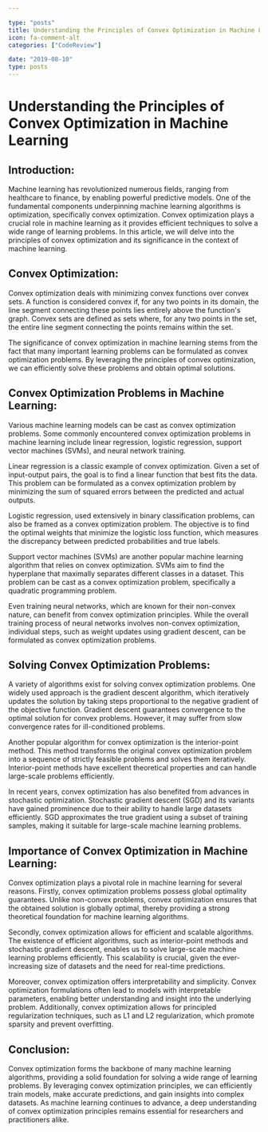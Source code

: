 ```yaml
---

type: "posts"
title: Understanding the Principles of Convex Optimization in Machine Learning
icon: fa-comment-alt
categories: ["CodeReview"]

date: "2019-08-10"
type: posts
---
```





# Understanding the Principles of Convex Optimization in Machine Learning

## Introduction:
Machine learning has revolutionized numerous fields, ranging from healthcare to finance, by enabling powerful predictive models. One of the fundamental components underpinning machine learning algorithms is optimization, specifically convex optimization. Convex optimization plays a crucial role in machine learning as it provides efficient techniques to solve a wide range of learning problems. In this article, we will delve into the principles of convex optimization and its significance in the context of machine learning.

## Convex Optimization:
Convex optimization deals with minimizing convex functions over convex sets. A function is considered convex if, for any two points in its domain, the line segment connecting these points lies entirely above the function's graph. Convex sets are defined as sets where, for any two points in the set, the entire line segment connecting the points remains within the set.

The significance of convex optimization in machine learning stems from the fact that many important learning problems can be formulated as convex optimization problems. By leveraging the principles of convex optimization, we can efficiently solve these problems and obtain optimal solutions.

## Convex Optimization Problems in Machine Learning:
Various machine learning models can be cast as convex optimization problems. Some commonly encountered convex optimization problems in machine learning include linear regression, logistic regression, support vector machines (SVMs), and neural network training.

Linear regression is a classic example of convex optimization. Given a set of input-output pairs, the goal is to find a linear function that best fits the data. This problem can be formulated as a convex optimization problem by minimizing the sum of squared errors between the predicted and actual outputs.

Logistic regression, used extensively in binary classification problems, can also be framed as a convex optimization problem. The objective is to find the optimal weights that minimize the logistic loss function, which measures the discrepancy between predicted probabilities and true labels.

Support vector machines (SVMs) are another popular machine learning algorithm that relies on convex optimization. SVMs aim to find the hyperplane that maximally separates different classes in a dataset. This problem can be cast as a convex optimization problem, specifically a quadratic programming problem.

Even training neural networks, which are known for their non-convex nature, can benefit from convex optimization principles. While the overall training process of neural networks involves non-convex optimization, individual steps, such as weight updates using gradient descent, can be formulated as convex optimization problems.

## Solving Convex Optimization Problems:
A variety of algorithms exist for solving convex optimization problems. One widely used approach is the gradient descent algorithm, which iteratively updates the solution by taking steps proportional to the negative gradient of the objective function. Gradient descent guarantees convergence to the optimal solution for convex problems. However, it may suffer from slow convergence rates for ill-conditioned problems.

Another popular algorithm for convex optimization is the interior-point method. This method transforms the original convex optimization problem into a sequence of strictly feasible problems and solves them iteratively. Interior-point methods have excellent theoretical properties and can handle large-scale problems efficiently.

In recent years, convex optimization has also benefited from advances in stochastic optimization. Stochastic gradient descent (SGD) and its variants have gained prominence due to their ability to handle large datasets efficiently. SGD approximates the true gradient using a subset of training samples, making it suitable for large-scale machine learning problems.

## Importance of Convex Optimization in Machine Learning:
Convex optimization plays a pivotal role in machine learning for several reasons. Firstly, convex optimization problems possess global optimality guarantees. Unlike non-convex problems, convex optimization ensures that the obtained solution is globally optimal, thereby providing a strong theoretical foundation for machine learning algorithms.

Secondly, convex optimization allows for efficient and scalable algorithms. The existence of efficient algorithms, such as interior-point methods and stochastic gradient descent, enables us to solve large-scale machine learning problems efficiently. This scalability is crucial, given the ever-increasing size of datasets and the need for real-time predictions.

Moreover, convex optimization offers interpretability and simplicity. Convex optimization formulations often lead to models with interpretable parameters, enabling better understanding and insight into the underlying problem. Additionally, convex optimization allows for principled regularization techniques, such as L1 and L2 regularization, which promote sparsity and prevent overfitting.

## Conclusion:
Convex optimization forms the backbone of many machine learning algorithms, providing a solid foundation for solving a wide range of learning problems. By leveraging convex optimization principles, we can efficiently train models, make accurate predictions, and gain insights into complex datasets. As machine learning continues to advance, a deep understanding of convex optimization principles remains essential for researchers and practitioners alike.